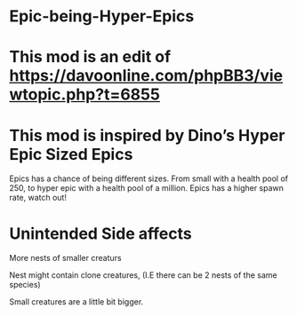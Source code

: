 # Epic-being-Hyper-Epics

# This mod is an edit of https://davoonline.com/phpBB3/viewtopic.php?t=6855 

# This mod is inspired by Dino’s Hyper Epic Sized Epics

Epics has a chance of being different sizes. From small with a health pool of 250, to hyper epic with a health pool of a million.
Epics has a higher spawn rate, watch out!

# Unintended Side affects
More nests of smaller creaturs

Nest might contain clone creatures, (I.E there can be 2 nests of the same species)

Small creatures are a little bit bigger.
